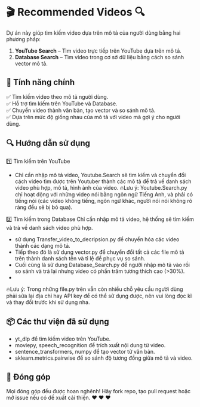 # 🎬 Recommended Videos 🔍  

Dự án này giúp tìm kiếm video dựa trên mô tả của người dùng bằng hai phương pháp:  
1. **YouTube Search** – Tìm video trực tiếp trên YouTube dựa trên mô tả.  
2. **Database Search** – Tìm video trong cơ sở dữ liệu bằng cách so sánh vector mô tả.  

## 🚀 Tính năng chính  
✅ Tìm kiếm video theo mô tả người dùng.  
✅ Hỗ trợ tìm kiếm trên YouTube và Database.  
✅ Chuyển video thành văn bản, tạo vector và so sánh mô tả.  
✅ Dựa trên mức độ giống nhau của mô tả với video mà gợi ý cho người dùng.  

## 🔍 Hướng dẫn sử dụng
1️⃣ Tìm kiếm trên YouTube
- Chỉ cần nhập mô tả video, Youtube.Search sẽ tìm kiếm và chuyển đổi cách video tìm được trên Youtuber thành các mô tả để trả về danh sách video phù hợp, mô tả, hình ảnh của video.
🔥Lưu ý: Youtube.Search.py chỉ hoạt động với những video nói bằng ngôn ngữ Tiếng Anh, và phải có tiếng nói (các video không tiếng, ngôn ngữ khác, người nói nói không rõ ràng đều sẽ bị bỏ qua).

2️⃣ Tìm kiếm trong Database
Chỉ cần nhập mô tả video, hệ thống sẽ tìm kiếm và trả về danh sách video phù hợp.
- sử dụng Transfer_video_to_decripsion.py để chuyển hóa các video thành các dạng mô tả.
- Tiếp theo đó là sử dụng vector.py để chuyển đổi tất cả các file mô tả trên thành danh sách tên và tỉ lệ để phục vụ so sánh.
- Cuối cùng là sử dung Database_Search.py để người nhập mô tả vào rồi so sánh và trả lại nhưng video có phần trăm tương thích cao (>30%).
- 
🔥Lưu ý: Trong những file.py trên vẫn còn nhiều chỗ yêu cầu người dùng phải sửa lại địa chỉ hay API key để có thể sử dụng được, nên vui lòng đọc kĩ và thay đổi trước khi sử dụng nha.

## 📦 Các thư viện đã sử dụng
- yt_dlp để tìm kiếm video trên YouTube.
- moviepy, speech_recognition để trích xuất nội dung từ video.
- sentence_transformers, numpy để tạo vector từ văn bản.
- sklearn.metrics.pairwise để so sánh độ tương đồng giữa mô tả và video.

## 🤝 Đóng góp
Mọi đóng góp đều được hoan nghênh! Hãy fork repo, tạo pull request hoặc mở issue nếu có đề xuất cải thiện.  ❤️ ❤️ ❤️ 
